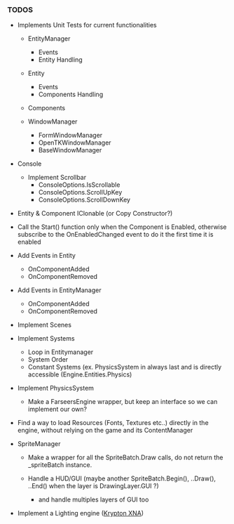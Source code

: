 ### TODOS

- Implements Unit Tests for current functionalities
	- EntityManager
		- Events
		- Entity Handling
	
	- Entity
		- Events
		- Components Handling
		
	- Components
	
	- WindowManager 
		- FormWindowManager
		- OpenTKWindowManager
		- BaseWindowManager
		
- Console	
	- Implement Scrollbar
		- ConsoleOptions.IsScrollable
		- ConsoleOptions.ScrollUpKey
		- ConsoleOptions.ScrollDownKey		
		
- Entity & Component IClonable (or Copy Constructor?)

- Call the Start() function only when the Component is Enabled, otherwise subscribe to the OnEnabledChanged event to do it the first time it is enabled

- Add Events in Entity
	- OnComponentAdded
	- OnComponentRemoved

- Add Events in EntityManager
	- OnComponentAdded
	- OnComponentRemoved
	
- Implement Scenes

- Implement Systems 
	- Loop in Entitymanager
	- System Order
	- Constant Systems (ex. PhysicsSystem in always last and is directly accessible (Engine.Entities.Physics)

- Implement PhysicsSystem
	- Make a FarseersEngine wrapper, but keep an interface so we can implement our own?

- Find a way to load Resources (Fonts, Textures etc..) directly in the engine, without relying on the game and its ContentManager

- SpriteManager
	- Make a wrapper for all the SpriteBatch.Draw calls, do not return the _spriteBatch instance.
	
	- Handle a HUD/GUI (maybe another SpriteBatch.Begin(), ..Draw(), ..End() when the layer is DrawingLayer.GUI ?)
	
		-  and handle multiples layers of GUI too

-  Implement a Lighting engine ([Krypton XNA](https://krypton.codeplex.com/))
